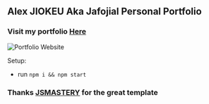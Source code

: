## Alex JIOKEU Aka Jafojial Personal Portfolio

### Visit my portfolio [Here](https://jafojial.intelso.cm)

![Portfolio Website](/image/jafojial_portfolio.png)


Setup:
- run ```npm i && npm start```

### Thanks [JSMASTERY](https://github.com/adrianhajdin/portfolio_website) for the great template
